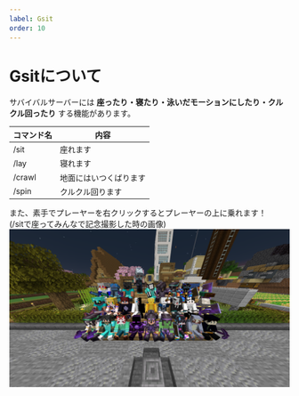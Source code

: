 ```yaml
---
label: Gsit
order: 10
---
```

# Gsitについて
サバイバルサーバーには **座ったり・寝たり・泳いだモーションにしたり・クルクル回ったり** する機能があります。<br>

|コマンド名|内容|
|----|----|
|/sit|座れます|
|/lay|寝れます|
|/crawl|地面にはいつくばります|
|/spin|クルクル回ります|

また、素手でプレーヤーを右クリックするとプレーヤーの上に乗れます！<br>
(/sitで座ってみんなで記念撮影した時の画像)
![](/images/gsit/1.png)
